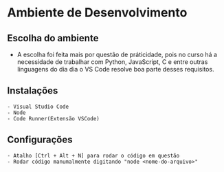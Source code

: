 # Ambiente de Desenvolvimento
## Escolha do ambiente
- A escolha foi feita mais por questão de práticidade, pois no curso há a necessidade de trabalhar com Python, JavaScript, C e entre outras linguagens do dia dia o VS Code resolve boa parte desses requisitos.

## Instalações
    - Visual Studio Code
    - Node
    - Code Runner(Extensão VSCode)

## Configurações
    - Atalho [Ctrl + Alt + N] para rodar o código em questão
    - Rodar código manumalmente digitando "node <nome-do-arquivo>"